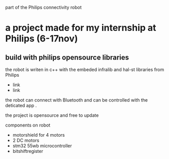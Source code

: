 part of the Philips connectivity robot

# a project made for my internship at Philips (6-17nov)

## build with philips opensource libraries

the robot is writen in c++ with the embeded infralib and hal-st libraries from Philips 
- link
- link

the robot can connect with Bluetooth and can be controlled with the deticated app <link>.

the project is opensource and free to update

components on robot
- motorshield for 4 motors
- 2 DC motors
- stm32 55wb microcontroller
- bitshiftregister
